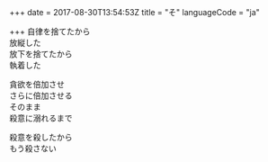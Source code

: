 +++
date = 2017-08-30T13:54:53Z
title = "そ"
languageCode = "ja"

+++
自律を捨てたから  
放縦した  
放下を捨てたから  
執着した  
  
貪欲を倍加させ  
さらに倍加させる  
そのまま  
殺意に溺れるまで  
  
殺意を殺したから  
もう殺さない